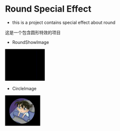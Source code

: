 # Round Special Effect

* this is a project contains special effect about round

这是一个包含圆形特效的项目

* RoundShowImage

![gif](capture/record.gif)

* CircleImage

![screen shot](capture/screenshot1.png)